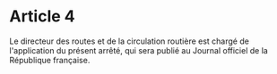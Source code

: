 # Article 4

Le directeur des routes et de la circulation routière est chargé de l'application du présent arrêté, qui sera publié au Journal officiel de la République française.
